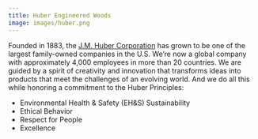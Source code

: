 ```yaml
---
title: Huber Engineered Woods
image: images/huber.png
---
```

Founded in 1883, the [J.M. Huber Corporation](http://www.huberwood.com/) has grown to be one of the largest family-owned companies in the U.S. We’re now a global company with approximately 4,000 employees in more than 20 countries. We are guided by a spirit of creativity and innovation that transforms ideas into products that meet the challenges of an evolving world. And we do all this while honoring a commitment to the Huber Principles:

- Environmental Health & Safety (EH&S) Sustainability
- Ethical Behavior
- Respect for People
- Excellence
